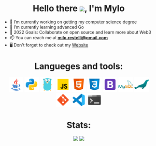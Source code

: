 <h1 align="center">Hello there <img src="https://media.giphy.com/media/hvRJCLFzcasrR4ia7z/giphy.gif" width="40px">, I'm Mylo </h1>

<!--
**mylo17/mylo17** is a ✨ _special_ ✨ repository because its `README.md` (this file) appears on your GitHub profile.

Here are some ideas to get you started:

- 🔭 I’m currently working on ...
- 🌱 I’m currently learning ...
- 👯 I’m looking to collaborate on ...
- 🤔 I’m looking for help with ...
- 💬 Ask me about ...
- 📫 How to reach me: ...
- ⚡ Fun fact: ...
-->

- 🔭 I’m currently working on getting my computer science degree
- 🌱 I’m currently learning advanced Go
- 🎯 2022 Goals: Collaborate on open source and learn more about Web3
- 📫 You can reach me at **milo.restelli@gmail.com**
- 🖥 Don't forget to check out my [Website](https://mylo17.github.io/)

<h1 align="center">Langueges and tools:</h1>
<div align="center">
<img src="icons/icons8-java-48.png">
<img src="icons/icons8-python-48.png">
<img src="icons/icons8-golang-48.png">
<img src="icons/icons8-javascript-48.png">
<img src="icons/icons8-html-5-48.png">
<img src="icons/icons8-css3-48.png">
<img src="icons/icons8-bootstrap-48.png">
<img src="icons/icons8-mysql-logo-48.png">
<img src="icons/icons8-mariadb-48.png">
<img src="icons/icons8-git-48.png">
<img src="icons/icons8-visual-studio-code-2019-48.png">
<img src="icons/icons8-console-48.png">
</div>

<h1 align="center">Stats:</h1>
<div align="center">
<img height="150" src="https://github-readme-stats.vercel.app/api?username=mylo17&show_icons=true&theme=dracula">
<img height="150" src="https://github-readme-stats.vercel.app/api/top-langs/?username=anuraghazra&layout=compact&theme=dracula">
</div>
